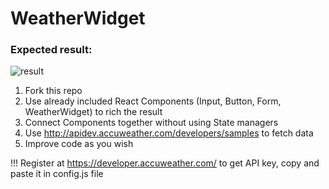 # WeatherWidget

### Expected result:
![result](https://github.com/gronus/WeatherWidget/blob/master/public/WeatherWidget_with_React.gif)

1. Fork this repo
2. Use already included React Components (Input, Button, Form, WeatherWidget) to rich the result
3. Connect Components together without using State managers
4. Use http://apidev.accuweather.com/developers/samples to fetch data
5. Improve code as you wish

!!! Register at https://developer.accuweather.com/ to get API key, copy and paste it in config.js file
